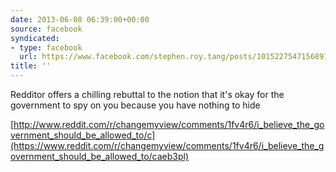 ```yaml
---
date: 2013-06-08 06:39:00+00:00
source: facebook
syndicated:
- type: facebook
  url: https://www.facebook.com/stephen.roy.tang/posts/10152275471568912
title: ''
---
```


Redditor offers a chilling rebuttal to the notion that it's okay for the government to spy on you because you have nothing to hide 

[http://www.reddit.com/r/changemyview/comments/1fv4r6/i_believe_the_government_should_be_allowed_to/c](https://www.reddit.com/r/changemyview/comments/1fv4r6/i_believe_the_government_should_be_allowed_to/caeb3pl)